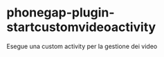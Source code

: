 phonegap-plugin-startcustomvideoactivity
========================================

Esegue una custom activity per la gestione dei video
